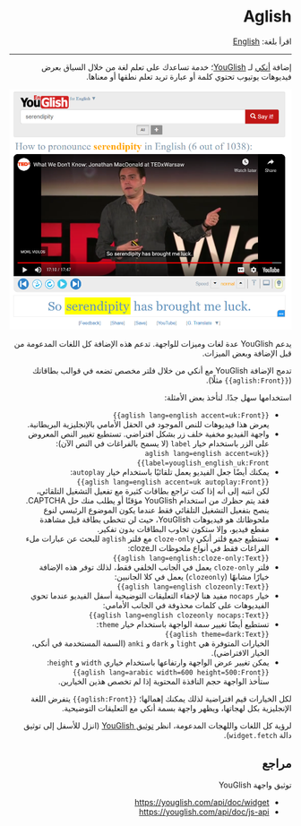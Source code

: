 <div dir="rtl">

# Aglish

اقرأ بلغة: [English](README.md)

--------

إضافة [أنكي](https://apps.ankiweb.net/) لـ [YouGlish](https://youglish.com/)؛
خدمة تساعدك على تعلم لغة من خلال السياق بعرض فيديوهات يوتيوب تحتوي كلمة أو عبارة تريد تعلم نطقها أو معناها.

![YouGlish Widget](youglish-widget.png)

يدعم YouGlish عدة لغات وميزات للواجهة. تدعم هذه الإضافة كل اللغات المدعومة من قبل الإضافة
وبعض الميزات.

تدمج الإضافة YouGlish مع أنكي من خلال فلتر مخصص تضعه في قوالب بطاقاتك (`{{aglish:Front}}` مثلًا).

استخدامها سهل جدًا. لنأخذ بعض الأمثلة:

- `{{aglish lang=english accent=uk:Front}}`  
  يعرض هذا فيديوهات للنص الموجود في الحقل الأمامي بالإنجليزية البريطانية.
- واجهة الفيديو مخفية خلف زر بشكل افتراضي.
  تستطيع تغيير النص المعروض على الزر باستخدام خيار `label` (لا يسمح بالفراغات في النص الآن):  
  `{{aglish lang=english accent=uk label=youglish_english_uk:Front}}`
- يمكنك أيضًا جعل الفيديو يعمل تلقائيًا باستخدام خيار `autoplay`:  
  `{{aglish lang=english accent=uk autoplay:Front}}`  
  لكن انتبه إلى أنه إذا كنت تراجع بطاقات كثيرة مع تفعيل التشغيل التلقائي، فقد يتم حظرك
  من استخدام YouGlish مؤقتًا أو يطلب منك حل CAPTCHA. ينصح بتفعيل التشغيل التلقائي
  فقط عندما يكون الموضوع الرئيسي لنوع ملحوظاتك هو فيديوهات YouGlish، حيث لن تتخطى بطاقة
  قبل مشاهدة مقطع فيديو، وإلا ستكون تجاوب البطاقات بدون تفكير.
- تستطيع جمع فلتر أنكي `cloze-only` مع فلتر `aglish` للبحث عن عبارات ملء الفراغات فقط
  في أنواع ملحوظات الـcloze:  
  `{{aglish lang=english:cloze-only:Text}}`
- فلتر `cloze-only` يعمل في الجانب الخلفي فقط، لذلك توفر هذه الإضافة خيارًا مشابهًا (`clozeonly`)
  يعمل في كلا الجانبين:  
  `{{aglish lang=english clozeonly:Text}}`
- خيار `nocaps` مفيد هنا لإخفاء التعليقات التوضيحية أسفل الفيديو عندما تحوي الفيديوهات على كلمات
  محذوفة في الجانب الأمامي:  
  `{{aglish lang=english clozeonly nocaps:Text}}`
- تستطيع أيضًا تغيير سمة الواجهة باستخدام خيار `theme`:  
  `{{aglish theme=dark:Text}}`  
  الخيارات المتوفرة هي `light` و `dark` و `anki` (السمة المستخدمة في أنكي، الخيار الافتراضي).
- يمكن تغيير عرض الواجهة وارتفاعها باستخدام خياري `width` و `height`:  
  `{{aglish lang=arabic width=600 height=500:Front}}`  
  ستأخذ الواجهة حجم النافذة المحتوية إذا لم تخصص هذين الخيارين.

لكل الخيارات قيم افتراضية لذلك يمكنك إهمالها؛ `{{aglish:Front}}` يتفرض اللغة الإنجليزية بكل
لهجاتها، ويظهر واجهة بسمة أنكي مع التعليقات التوضيحية.

لرؤية كل اللغات واللهجات المدعومة، انظر [توثيق YouGlish](https://youglish.com/api/doc/js-api) (انزل للأسفل إلى توثيق دالة `widget.fetch`).

## مراجع

توثيق واجهة YouGlish
 - https://youglish.com/api/doc/widget
 - https://youglish.com/api/doc/js-api

</div>
